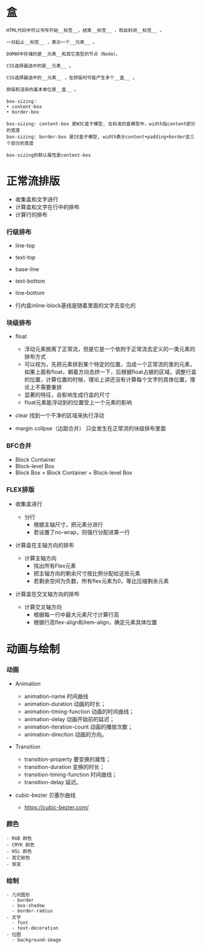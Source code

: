 # 盒
```
HTML代码中可以书写开始__标签__，结束__标签__ ，和自封闭__标签__ 。

一对起止__标签__ ，表示一个__元素__ 。

DOM树中存储的是__元素__和其它类型的节点（Node）。

CSS选择器选中的是__元素__ 。

CSS选择器选中的__元素__ ，在排版时可能产生多个__盒__ 。

排版和渲染的基本单位是__盒__ 。
```
```
box-sizing： 
• content-box
• border-box

box-sizing: content-box 是W3C盒子模型, 在标准的盒模型中，width指content部分的宽度
box-sizing: border-box 是IE盒子模型, width表示content+padding+border这三个部分的宽度

box-sizing的默认属性是content-box
```



# 正常流排版
- 收集盒和文字进行
- 计算盒和文字在行中的排布
- 计算行的排布

### 行级排布
- line-top
- text-top
- base-line
- text-bottom
- line-bottom

- 行内盒inline-block基线是随着里面的文字去变化的

### 块级排布

- float
  - 浮动元素脱离了正常流，但是它是一个依附于正常流去定义的一类元素的排布方式
  - 可以视为，先把元素排到某个特定的位置，当成一个正常流的里的元素，如果上面有float，朝着方向去挤一下，后根据float占据的区域，调整行盒的位置，计算位置的时候，理论上讲还没有计算每个文字的具体位置，理论上不需要重排
  - 显著的特征，会影响生成行盒的尺寸
  - float元素能浮动到的位置受上一个元素的影响

- clear 找到一个干净的区域来执行浮动
- margin collpse（边距合并） 只会发生在正常流的块级排布里面

### BFC合并
  - Block Container
  - Block-level Box
  - Block Box = Block Container + Block-level Box

### FLEX排版
  - 收集盒进行
    - 分行
      - 根据主轴尺寸，把元素分进行
      - 若设置了no-wrap，则强行分配进第一行


  - 计算盒在主轴方向的排布
    - 计算主轴方向
      - 找出所有Flex元素
      - 把主轴方向的剩余尺寸按比例分配给这些元素
      - 若剩余空间为负数，所有flex元素为0，等比压缩剩余元素


  - 计算盒在交叉轴方向的排布
    - 计算交叉轴方向
      - 根据每一行中最大元素尺寸计算行高
      - 根据行高flex-align和item-align，确定元素具体位置

# 动画与绘制
  ### 动画
  - Animation
    - animation-name 时间曲线
    - animation-duration 动画的时长；
    - animation-timing-function 动画的时间曲线；
    - animation-delay 动画开始前的延迟；
    - animation-iteration-count 动画的播放次数；
    - animation-direction 动画的方向。

  - Transition
    - transition-property 要变换的属性；
    - transition-duration 变换的时长；
    - transition-timing-function 时间曲线；
    - transition-delay 延迟。
  
  - cubic-bezier 贝塞尔曲线
    - https://cubic-bezier.com/

  ### 颜色
    - RGB 颜色
    - CMYK 颜色
    - HSL 颜色
    - 其它颜色
    - 渐变

  ### 绘制
    - 几何图形
      - border
      - box-shadow
      - border-radius
    - 文字
      - font
      - text-decoration
    - 位图
      - background-image

